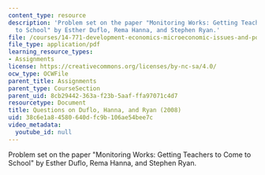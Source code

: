 ```yaml
---
content_type: resource
description: 'Problem set on the paper "Monitoring Works: Getting Teachers to Come
  to School" by Esther Duflo, Rema Hanna, and Stephen Ryan.'
file: /courses/14-771-development-economics-microeconomic-issues-and-policy-models-fall-2008/38c6e1a84580640dfc9b106ae54bee7c_assn3.pdf
file_type: application/pdf
learning_resource_types:
- Assignments
license: https://creativecommons.org/licenses/by-nc-sa/4.0/
ocw_type: OCWFile
parent_title: Assignments
parent_type: CourseSection
parent_uid: 8cb29442-363a-f23b-5aaf-ffa97071c4d7
resourcetype: Document
title: Questions on Duflo, Hanna, and Ryan (2008)
uid: 38c6e1a8-4580-640d-fc9b-106ae54bee7c
video_metadata:
  youtube_id: null
---
```

Problem set on the paper "Monitoring Works: Getting Teachers to Come to School" by Esther Duflo, Rema Hanna, and Stephen Ryan.